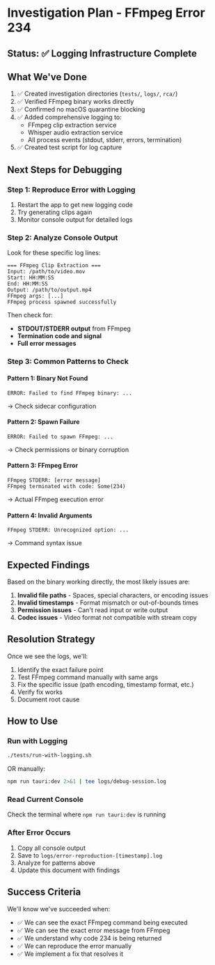 # Investigation Plan - FFmpeg Error 234

## Status: ✅ Logging Infrastructure Complete

## What We've Done

1. ✅ Created investigation directories (`tests/`, `logs/`, `rca/`)
2. ✅ Verified FFmpeg binary works directly
3. ✅ Confirmed no macOS quarantine blocking
4. ✅ Added comprehensive logging to:
   - FFmpeg clip extraction service
   - Whisper audio extraction service
   - All process events (stdout, stderr, errors, termination)
5. ✅ Created test script for log capture

## Next Steps for Debugging

### Step 1: Reproduce Error with Logging
1. Restart the app to get new logging code
2. Try generating clips again
3. Monitor console output for detailed logs

### Step 2: Analyze Console Output

Look for these specific log lines:

```
=== FFmpeg Clip Extraction ===
Input: /path/to/video.mov
Start: HH:MM:SS
End: HH:MM:SS
Output: /path/to/output.mp4
FFmpeg args: [...]
FFmpeg process spawned successfully
```

Then check for:
- **STDOUT/STDERR output** from FFmpeg
- **Termination code and signal**
- **Full error messages**

### Step 3: Common Patterns to Check

#### Pattern 1: Binary Not Found
```
ERROR: Failed to find FFmpeg binary: ...
```
→ Check sidecar configuration

#### Pattern 2: Spawn Failure  
```
ERROR: Failed to spawn FFmpeg: ...
```
→ Check permissions or binary corruption

#### Pattern 3: FFmpeg Error
```
FFmpeg STDERR: [error message]
FFmpeg terminated with code: Some(234)
```
→ Actual FFmpeg execution error

#### Pattern 4: Invalid Arguments
```
FFmpeg STDERR: Unrecognized option: ...
```
→ Command syntax issue

## Expected Findings

Based on the binary working directly, the most likely issues are:

1. **Invalid file paths** - Spaces, special characters, or encoding issues
2. **Invalid timestamps** - Format mismatch or out-of-bounds times
3. **Permission issues** - Can't read input or write output
4. **Codec issues** - Video format not compatible with stream copy

## Resolution Strategy

Once we see the logs, we'll:

1. Identify the exact failure point
2. Test FFmpeg command manually with same args
3. Fix the specific issue (path encoding, timestamp format, etc.)
4. Verify fix works
5. Document root cause

## How to Use

### Run with Logging
```bash
./tests/run-with-logging.sh
```

OR manually:
```bash
npm run tauri:dev 2>&1 | tee logs/debug-session.log
```

### Read Current Console
Check the terminal where `npm run tauri:dev` is running

### After Error Occurs
1. Copy all console output
2. Save to `logs/error-reproduction-[timestamp].log`
3. Analyze for patterns above
4. Update this document with findings

## Success Criteria

We'll know we've succeeded when:
- ✅ We can see the exact FFmpeg command being executed
- ✅ We can see the exact error message from FFmpeg
- ✅ We understand why code 234 is being returned
- ✅ We can reproduce the error manually
- ✅ We implement a fix that resolves it
